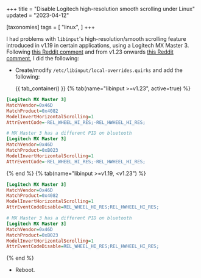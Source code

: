 +++
title = "Disable Logitech high-resolution smooth scrolling under Linux"
updated = "2023-04-12"

[taxonomies]
tags = [
    "linux",
]
+++

I had problems with `libinput`'s high-resolution/smooth scrolling feature introduced in v1.19 in certain applications, using a Logitech MX Master 3.
Following [this Reddit comment](https://www.reddit.com/r/archlinux/comments/puiysn/comment/hey8d12/) and from v1.23 onwards [this Reddit comment](https://www.reddit.com/r/archlinux/comments/puiysn/comment/jesa41v/), I did the following:

* Create/modify `/etc/libinput/local-overrides.quirks` and add the following:

    {{ tab_container() }}
    {% tab(name="libinput >=v1.23", active=true) %}
```ini
[Logitech MX Master 3]
MatchVendor=0x46D
MatchProduct=0x4082
ModelInvertHorizontalScrolling=1
AttrEventCode=-REL_WHEEL_HI_RES;-REL_HWHEEL_HI_RES;

# MX Master 3 has a different PID on bluetooth
[Logitech MX Master 3]
MatchVendor=0x46D
MatchProduct=0xB023
ModelInvertHorizontalScrolling=1
AttrEventCode=-REL_WHEEL_HI_RES;-REL_HWHEEL_HI_RES;
```
{% end %}
{% tab(name="libinput >=v1.19, <v1.23") %}
```ini
[Logitech MX Master 3]
MatchVendor=0x46D
MatchProduct=0x4082
ModelInvertHorizontalScrolling=1
AttrEventCodeDisable=REL_WHEEL_HI_RES;REL_HWHEEL_HI_RES;

# MX Master 3 has a different PID on bluetooth
[Logitech MX Master 3]
MatchVendor=0x46D
MatchProduct=0xB023
ModelInvertHorizontalScrolling=1
AttrEventCodeDisable=REL_WHEEL_HI_RES;REL_HWHEEL_HI_RES;
```
{% end %}

* Reboot.
